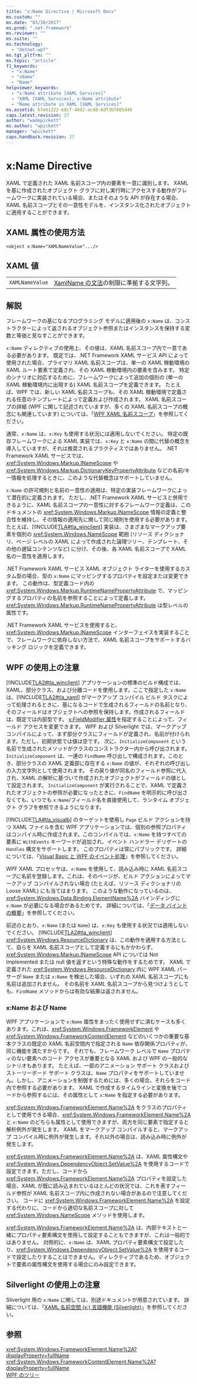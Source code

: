 ```yaml
---
title: "x:Name Directive | Microsoft Docs"
ms.custom: ""
ms.date: "03/30/2017"
ms.prod: ".net-framework"
ms.reviewer: ""
ms.suite: ""
ms.technology: 
  - "dotnet-wpf"
ms.tgt_pltfrm: ""
ms.topic: "article"
f1_keywords: 
  - "x:Name"
  - "xName"
  - "Name"
helpviewer_keywords: 
  - "x:Name attribute [XAML Services]"
  - "XAML [XAML Services], x:Name attribute"
  - "Name attribute in XAML [XAML Services]"
ms.assetid: b7e61222-e8cf-48d2-acd0-6df3b7685d48
caps.latest.revision: 27
author: "wadepickett"
ms.author: "wpickett"
manager: "wpickett"
caps.handback.revision: 27
---
```

# x:Name Directive
XAML で定義された XAML 名前スコープ内の要素を一意に識別します。  XAML を基に作成されたオブジェクト グラフに対し実行時にアクセスする動作がフレームワークに実装されている場合、またはそのような API が存在する場合、XAML 名前スコープとその一意性モデルを、インスタンス化されたオブジェクトに適用することができます。  
  
## XAML 属性の使用方法  
  
```  
<object x:Name="XAMLNameValue".../>  
```  
  
## XAML 値  
  
|||  
|-|-|  
|`XAMLNameValue`|[XamlName の文法](../../../docs/framework/xaml-services/xamlname-grammar.md)の制限に準拠する文字列。|  
  
## 解説  
 フレームワークの基になるプログラミング モデルに適用後の `x:Name` は、コンストラクターによって返されるオブジェクト参照またはインスタンスを保持する変数と等価と見なすことができます。  
  
 `x:Name` ディレクティブの使用上、その値は、XAML 名前スコープ内で一意である必要があります。  既定では、.NET Framework XAML サービス API によって使用された場合、プライマリ XAML 名前スコープは、単一の XAML 稼動環境の XAML ルート要素で定義され、その XAML 稼動環境内の要素を含みます。  特定のシナリオに対応するために、フレームワークによって追加の個別の \(単一の XAML 稼動環境内に出現する\) XAML 名前スコープを定義できます。  たとえば、WPF では、新しい XAML 名前スコープも、その XAML 稼動環境で定義される任意のテンプレートによって定義および作成されます。  XAML 名前スコープの詳細 \(WPF に関して記述されていますが、多くの XAML 名前スコープの概念にも関連しています\) については、「[WPF XAML 名前スコープ](../../../docs/framework/wpf/advanced/wpf-xaml-namescopes.md)」を参照してください。  
  
 通常、`x:Name` は、`x:Key` も使用する状況には適用しないでください。  特定の既存フレームワークによる XAML 実装では、`x:Key` と `x:Name` の間に代替の概念を導入していますが、それは推奨されるプラクティスではありません。  .NET Framework XAML サービスでは、<xref:System.Windows.Markup.INameScope> や <xref:System.Windows.Markup.DictionaryKeyPropertyAttribute> などの名前\/キー情報を処理するときに、このような代替概念はサポートしていません。  
  
 `x:Name` の許可規則と名前の一意性の適用は、特定の実装フレームワークによって潜在的に定義されます。  ただし、.NET Framework XAML サービスと併用できるように、XAML 名前スコープの一意性に対するフレームワーク定義は、このドキュメントの <xref:System.Windows.Markup.INameScope> 情報の定義と整合性を維持し、その情報の適用先に関して同じ規則を使用する必要があります。  たとえば、[!INCLUDE[TLA#tla_winclient](../../../includes/tlasharptla-winclient-md.md)] 実装は、さまざまなマークアップ要素を個別の <xref:System.Windows.NameScope> 範囲 \(リソース ディクショナリ、ページ レベルの XAML によって作成された論理ツリー、テンプレート、その他の遅延コンテンツなど\) に分け、その後、各 XAML 名前スコープで XAML 名の一意性を適用します。  
  
 .NET Framework XAML サービス XAML オブジェクト ライターを使用するカスタム型の場合、型の `x:Name` にマッピングするプロパティを設定または変更できます。  この動作は、型定義コード内の <xref:System.Windows.Markup.RuntimeNamePropertyAttribute> で、マッピングするプロパティの名前を参照することによって定義します。  <xref:System.Windows.Markup.RuntimeNamePropertyAttribute> は型レベルの属性です。  
  
 .NET Framework XAML サービスを使用すると、<xref:System.Windows.Markup.INameScope> インターフェイスを実装することで、フレームワークに依存しない方法で、XAML 名前スコープをサポートするバッキング ロジックを定義できます。  
  
## WPF の使用上の注意  
 [!INCLUDE[TLA2#tla_winclient](../../../includes/tla2sharptla-winclient-md.md)] アプリケーションの標準のビルド構成では、XAML、部分クラス、および分離コードを使用します。ここで指定した `x:Name` は、[!INCLUDE[TLA2#tla_xaml](../../../includes/tla2sharptla-xaml-md.md)] がマークアップ コンパイル ビルド タスクによって処理されるときに、基になるコードで生成されるフィールドの名前となり、そのフィールドはオブジェクトへの参照を保持します。作成されるフィールドは、既定では内部型です。  [x:FieldModifier 属性](../../../docs/framework/xaml-services/x-fieldmodifier-directive.md)を指定することによって、フィールド アクセスを変更できます。  WPF および Silverlight では、マークアップ コンパイルによって、まず部分クラスにフィールドが定義され、名前が付けられます。ただし、初期状態では値は空です。  次に、`InitializeComponent` という名前で生成されたメソッドがクラスのコンストラクター内から呼び出されます。  `InitializeComponent` は、一連の `FindName` 呼び出しで構成されます。このとき、部分クラスの XAML 定義部に存在する `x:Name` の値が、それぞれの呼び出しの入力文字列として使用されます。  その戻り値が同名のフィールド参照に代入され、XAML の解析に基づいて作成されたオブジェクトがフィールドの値として設定されます。  `InitializeComponent` が実行されることで、XAML で定義されたオブジェクトの参照が必要になったときに、`FindName` を明示的に呼び出さなくても、いつでも `x:Name`\/フィールド名を直接使用して、ランタイム オブジェクト グラフを参照できるようになります。  
  
 [!INCLUDE[TLA#tla_visualb](../../../includes/tlasharptla-visualb-md.md)] のターゲットを使用し `Page` ビルド アクションを持つ XAML ファイルを含む WPF アプリケーションでは、個別の参照プロパティはコンパイル時に作成されます。このコンパイルでは、`x:Name` を持つすべての要素に `WithEvents` キーワードが追加され、イベント ハンドラー デリゲートの `Handles` 構文をサポートします。  このプロパティは常にパブリックです。  詳細については、「[Visual Basic と WPF のイベント処理](../../../docs/framework/wpf/advanced/visual-basic-and-wpf-event-handling.md)」を参照してください。  
  
 WPF XAML プロセッサは、`x:Name` を使用して、読み込み時に XAML 名前スコープに名前を登録します。これは、そのページが、ビルド アクションによってマークアップ コンパイルされない場合 \(たとえば、リソース ディクショナリの Loose XAML\) にも当てはまります。  このような動作になっているのは、<xref:System.Windows.Data.Binding.ElementName%2A> バインディングに `x:Name` が必要になる場合があるためです。  詳細については、「[データ バインドの概要](../../../docs/framework/wpf/data/data-binding-overview.md)」を参照してください。  
  
 前述のとおり、`x:Name` \(または `Name`\) は、`x:Key` も使用する状況では適用しないでください。  [!INCLUDE[TLA2#tla_winclient](../../../includes/tla2sharptla-winclient-md.md)] <xref:System.Windows.ResourceDictionary> は、この動作を適用する方法として、自らを XAML 名前スコープとして定義するにもかかわらず、<xref:System.Windows.Markup.INameScope> API については Not Implemented または null 値を返すという特殊な動作をするためです。  XAML で定義された <xref:System.Windows.ResourceDictionary> 内に WPF XAML パーサーが `Name` または `x:Name` を検出した場合、いずれの XAML 名前スコープにも名前は追加されません。  その名前を XAML 名前スコープから見つけようとしても、`FindName` メソッドからは有効な結果は返されません。  
  
### x:Name および Name  
 WPF アプリケーションで `x:Name` 属性をまったく使用せずに済むケースも多くあります。これは、<xref:System.Windows.FrameworkElement> や <xref:System.Windows.FrameworkContentElement> などのいくつかの重要な基本クラスの既定の XAML 名前空間内で指定される `Name` 依存関係プロパティが、同じ機能を満たすからです。  それでも、フレームワーク レベルで `Name` プロパティのない要素へのコード アクセスが重要となる XAML および WPF の一般的なシナリオもあります。  たとえば、一部のアニメーション サポート クラスおよびストーリーボード サポート クラスは、`Name` プロパティをサポートしていません。しかし、アニメーションを制御するためには、多くの場合、それらをコード内で参照する必要があります。  XAML で作成するタイムラインと変換を後でコードから参照するには、その属性として `x:Name` を指定する必要があります。  
  
 <xref:System.Windows.FrameworkElement.Name%2A> をクラスのプロパティとして使用できる場合、<xref:System.Windows.FrameworkElement.Name%2A> と `x:Name` のどちらも属性として使用できますが、両方を同じ要素で指定すると解析例外が発生します。  XAML をマークアップ コンパイルすると、マークアップ コンパイル時に例外が発生します。それ以外の場合は、読み込み時に例外が発生します。  
  
 <xref:System.Windows.FrameworkElement.Name%2A> は、XAML 属性構文や <xref:System.Windows.DependencyObject.SetValue%2A> を使用するコードで設定できます。ただし、コードから <xref:System.Windows.FrameworkElement.Name%2A> プロパティを設定した場合、XAML が既に読み込まれているほとんどの状況では、これを表すフィールド参照が XAML 名前スコープ内に作成されない場合があるので注意してください。  コードに <xref:System.Windows.FrameworkElement.Name%2A> を設定する代わりに、コードから適切な名前スコープに対して <xref:System.Windows.NameScope> メソッドを使用します。  
  
 <xref:System.Windows.FrameworkElement.Name%2A> は、内部テキストと一緒にプロパティ要素構文を使用して設定することもできますが、これは一般的ではありません。  対照的に、`x:Name` は、XAML プロパティ要素構文で設定したり、<xref:System.Windows.DependencyObject.SetValue%2A> を使用するコードで設定したりすることはできません。ディレクティブであるため、オブジェクトで要素の属性構文を使用する場合にのみ設定できます。  
  
## Silverlight の使用上の注意  
 Silverlight 用の `x:Name` に関しては、別途ドキュメントが用意されています。  詳細については、「[XAML 名前空間 \(x:\) 言語機能 \(Silverlight\)](http://go.microsoft.com/fwlink/?LinkId=199081)」を参照してください。  
  
## 参照  
 <xref:System.Windows.FrameworkElement.Name%2A?displayProperty=fullName>   
 <xref:System.Windows.FrameworkContentElement.Name%2A?displayProperty=fullName>   
 [WPF のツリー](../../../docs/framework/wpf/advanced/trees-in-wpf.md)